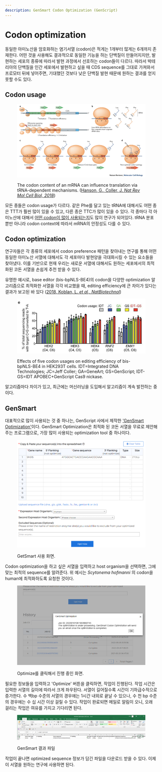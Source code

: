 ```yaml
---
description: GenSmart Codon Optimization (GenScript)
---
```


# Codon optimization

동일한 아미노산을 암호화하는 염기서열 (codon)은 적게는 1개부터 많게는 6개까지 존재한다. 어떤 것을 사용해도 결과적으로 동일한 기능을 하는 단백질이 만들어지지만, 발현하는 세포의 종류에 따라서 발현 과정에서 선호하는 codon들이 다르다. 따라서 박테리아의 단백질을 인간 세포에서 발현하고 싶을 때 CDS sequence를 그대로 가져와서 프로모터 뒤에 넣어주면, 기대했던 것보다 낮은 단백질 발현 때문에 원하는 결과를 얻지 못할 수도 있다.&#x20;

## Codon usage

<figure><img src="../../.gitbook/assets/codon_usage_natrev_fig1.png" alt=""><figcaption><p>The codon content of an mRNA can influence translation via tRNA-dependent mechanisms. (<a href="https://doi.org/10.1038/nrm.2017.91">Hanson, G., Coller, J. <em>Nat Rev Mol Cell Biol, 2018</em></a>)</p></figcaption></figure>

모든 종들은 codon usage가 다르다. 같은 Phe를 달고 있는 tRNA에 대해서도 어떤 종은 TTT가 훨씬 많이 있을 수 있고, 다른 종은 TTC가 많이 있을 수 있다. 각 종마다 각 아미노산에 대해서 [어떤 codon이 많이 사용되는지](https://www.genscript.com/tools/codon-frequency-table)도 많이 연구가 되어있다. tRNA 분포 뿐만 아니라 codon context에 따라서 mRNA의 안정성도 다를 수 있다.

## Codon optimization

연구자들은 각 종류의 세포에서 codon preference 패턴을 찾아내는 연구를 통해 어떤 동일한 아미노산 서열에 대해서도 각 세포마다 발현양을 극대화시킬 수 있는 요소들을 찾아냈다. 이를 기반으로 현재 우리는 새로운 서열에 대해서도 원하는 세포에서의 최적화된 코돈 서열을 손쉽게 추천 받을 수 있다.

유명한 예시로, base editor (bis-bpNLS-BE4)의 codon을 다양한 optimization 알고리즘으로 최적화한 서열을 각각 비교했을 때, editing efficiency에 큰 차이가 있다는 결과가 보고된 바 있다 ([2018, Koblan, L. _et al., NatBiotechnol_](https://www.nature.com/articles/nbt.4172))&#x20;

<figure><img src="../../.gitbook/assets/Liu_Codon_opti.png" alt=""><figcaption><p>Effects of five codon usages on editing efficiency of bis-bpNLS-BE4 in HEK293T cells. IDT=Integrated DNA Technologies; JC=Jeff Coller; GA=GeneArt; GS=GenScript; IDT-GS=IDT APOBEC+GenScript Cas9 nickase.</p></figcaption></figure>

알고리즘마다 차이가 있고, 최근에는 머신러닝을 도입해서 알고리즘이 계속 발전하는 중이다.&#x20;

## GenSmart

대표적으로 많이 사용되는 것 중 하나는, GenScript 사에서 제작한 ['GenSmart Optimization'](https://www.genscript.com/tools/gensmart-codon-optimization)이다. GenSmart Optimization은 최적화 된 코돈 서열을 무료로 제안해주는 프로그램으로, 가장 많이 사용되는 optimization tool 중 하나이다.

<figure><img src="../../.gitbook/assets/Genscript_Opti.png" alt=""><figcaption><p>GetSmart 사용 화면.</p></figcaption></figure>

Codon optimization을 하고 싶은 서열을 입력하고 host organism을 선택하면, 그에 맞는 최적의 sequence를 알려준다. 위 예시는 _Scytonema hofmanni_ 의 codon을 human에 최적화하도록 요청한 것이다.&#x20;

<figure><img src="../../.gitbook/assets/Genscript_Opti2.png" alt=""><figcaption><p>Optimize를 클릭해서 진행 중인 화면.</p></figcaption></figure>

필요한 정보들을 입력하고 'Optimize' 버튼을 클릭하면, 작업이 진행된다. 작업 시간은 입력한 서열의 길이에 따라서 크게 좌우된다. 서열이 길어질수록 시간이 기하급수적으로 증가한다. 수 백bp 수준의 서열의 경우에는 1시간 내외로 끝날 수 있으나, 수 천 bp 수준의 경우에는 수 십 시간 이상 걸릴 수 있다. 작업이 완료되면 메일로 알림이 오니, 오래 걸리는 작업은 여유를 가지고 기다리면 된다.&#x20;

<figure><img src="../../.gitbook/assets/Genscript_results.png" alt=""><figcaption><p>GenSmart 결과 파일</p></figcaption></figure>

작업이 끝나면 optimized sequence 정보가 담긴 파일을 다운로드 받을 수 있다. 이제 이 서열을 원하는 연구에 사용하면 된다.
